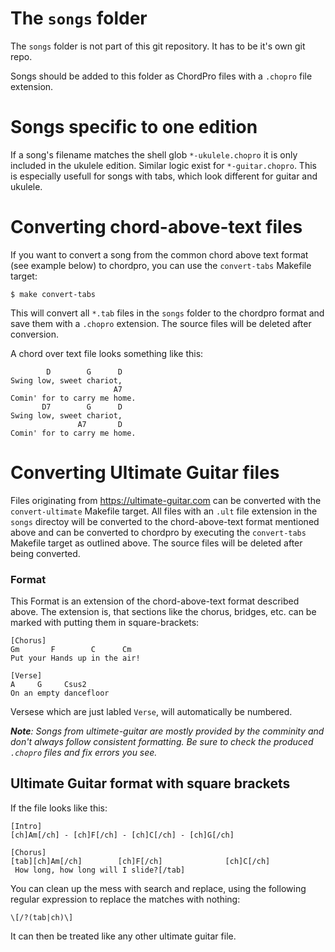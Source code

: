 # The `songs` folder

The `songs` folder is not part of this git repository.
It has to be it's own git repo.

Songs should be added to this folder as ChordPro files with a `.chopro` file
extension.

# Songs specific to one edition
If a song's filename matches the shell glob `*-ukulele.chopro` it is only
included in the ukulele edition. Similar logic exist for `*-guitar.chopro`.
This is especially usefull for songs with tabs, which look different for guitar
and ukulele.

# Converting chord-above-text files
If you want to convert a song from the common chord above text format (see
example below) to chordpro, you can use the `convert-tabs` Makefile target:
```
$ make convert-tabs
```
This will convert all `*.tab` files in the `songs` folder to the chordpro format
and save them with a `.chopro` extension. The source files will be deleted after
conversion.

A chord over text file looks something like this:
```
        D        G      D
Swing low, sweet chariot,
                       A7
Comin' for to carry me home.
       D7        G      D
Swing low, sweet chariot,
               A7       D
Comin' for to carry me home.
```

# Converting Ultimate Guitar files
Files originating from https://ultimate-guitar.com can be converted with the
`convert-ultimate` Makefile target. All files with an `.ult` file extension in
the `songs` directoy will be converted to the chord-above-text format mentioned
above and can be converted to chordpro by executing the `convert-tabs`
Makefile target as outlined above.
The source files will be deleted after being converted.

### Format
This Format is an extension of the chord-above-text format described above. The
extension is, that sections like the chorus, bridges, etc. can be marked with
putting them in square-brackets:
```
[Chorus]
Gm       F        C      Cm
Put your Hands up in the air!

[Verse]
A     G     Csus2
On an empty dancefloor
```

Versese which are just labled `Verse`, will automatically be numbered.

***Note**: Songs from ultimete-guitar are mostly provided by the comminity and
don't always follow consistent formatting. Be sure to check the produced
`.chopro` files and fix errors you see.*

## Ultimate Guitar format with square brackets
If the file looks like this:
```
[Intro]
[ch]Am[/ch] - [ch]F[/ch] - [ch]C[/ch] - [ch]G[/ch]

[Chorus]
[tab][ch]Am[/ch]        [ch]F[/ch]              [ch]C[/ch]
 How long, how long will I slide?[/tab]
```

You can clean up the mess with search and replace, using the following regular
expression to replace the matches with nothing:
```
\[/?(tab|ch)\]
```

It can then be treated like any other ultimate guitar file.
